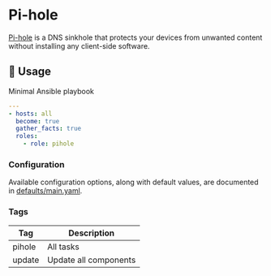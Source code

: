 # Pi-hole

[Pi-hole](https://pi-hole.net) is a DNS sinkhole that protects your devices from unwanted content without installing any client-side software.

## 🚀 Usage

Minimal Ansible playbook

```yaml
---
- hosts: all
  become: true
  gather_facts: true
  roles:
    - role: pihole
```

### Configuration

Available configuration options, along with default values, are documented in [defaults/main.yaml](defaults/main.yaml).

### Tags

| Tag | Description |
| --- | ----------- |
| pihole   | All tasks |
| update   | Update all components |
